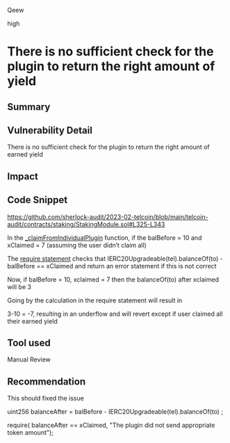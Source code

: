 Qeew

high

# There is no sufficient check for the plugin to return the right amount of yield

## Summary

## Vulnerability Detail

There is no sufficient check for the plugin to return the right amount of earned yield

## Impact

## Code Snippet
https://github.com/sherlock-audit/2023-02-telcoin/blob/main/telcoin-audit/contracts/staking/StakingModule.sol#L325-L343


In the [_claimFromIndividualPlugin](https://github.com/sherlock-audit/2023-02-telcoin/blob/main/telcoin-audit/contracts/staking/StakingModule.sol#L325) function, if the balBefore = 10  and xClaimed = 7 (assuming the user didn’t claim all)

The [require statement](https://github.com/sherlock-audit/2023-02-telcoin/blob/main/telcoin-audit/contracts/staking/StakingModule.sol#L335) checks that IERC20Upgradeable(tel).balanceOf(to) - balBefore == xClaimed and return an error statement if this is not correct

Now, if balBefore = 10, xclaimed = 7 then the balanceOf(to) after xclaimed  will be 3

Going by the calculation in the require statement  will result in 

3-10 = -7, resulting in an underflow and will revert except if user claimed all their earned yield

## Tool used

Manual Review

## Recommendation

This should fixed the issue

uint256 balanceAfter = balBefore - IERC20Upgradeable(tel).balanceOf(to) ;

require( balanceAfter == xClaimed, "The plugin did not send appropriate token amount");